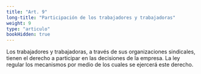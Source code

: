 ```yaml
---
title: "Art. 9"
long-title: "Participación de los trabajadores y trabajadoras"
weight: 9
type: "articulo"
bookHidden: true
---
```

Los trabajadores y trabajadoras, a través de sus organizaciones sindicales, tienen el derecho a participar en las decisiones de la empresa. La ley regular los mecanismos por medio de los cuales se ejercerá este derecho.
